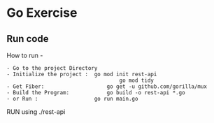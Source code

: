 # Go Exercise

## Run code

How to run -

	- Go to the project Directory 
	- Initialize the project : 	go mod init rest-api
					                    go mod tidy
	- Get Fiber: 		            go get -u github.com/gorilla/mux
	- Build the Program:		    go build -o rest-api *.go
  	- or Run :                  go run main.go
	

RUN using ./rest-api
